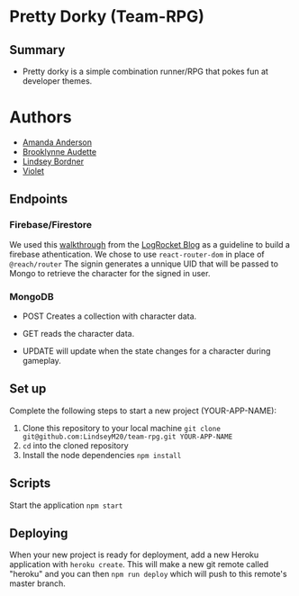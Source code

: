 # Pretty Dorky (Team-RPG)

## Summary
- Pretty dorky is a simple combination runner/RPG that pokes fun at developer themes.

# Authors
- [Amanda Anderson](https://github.com/aanderson120 "Amanda's Github")
- [Brooklynne Audette](https://github.com/Izzle "Brooklynne's Github")
- [Lindsey Bordner](https://github.com/LindseyM20 "Lindsey's Github")
- [Violet](https://github.com/violettaval "Violet's Github")

## Endpoints
### Firebase/Firestore

We used this [walkthrough](https://blog.logrocket.com/user-authentication-firebase-react-apps/) from the [LogRocket Blog](https://logrocket.com/) as a guideline to build a firebase athentication.
We chose to use `react-router-dom` in place of `@reach/router`
The signin generates a unnique UID that will be passed to Mongo to retrieve the character for the signed in user.

### MongoDB 
* POST Creates a collection with character data.

* GET reads the character data.

* UPDATE will update when the state changes for a character during gameplay.

## Set up

Complete the following steps to start a new project (YOUR-APP-NAME):

1. Clone this repository to your local machine `git clone git@github.com:LindseyM20/team-rpg.git YOUR-APP-NAME`
2. `cd` into the cloned repository
3. Install the node dependencies `npm install`

## Scripts

Start the application `npm start`

## Deploying

When your new project is ready for deployment, add a new Heroku application with `heroku create`. This will make a new git remote called "heroku" and you can then `npm run deploy` which will push to this remote's master branch.
